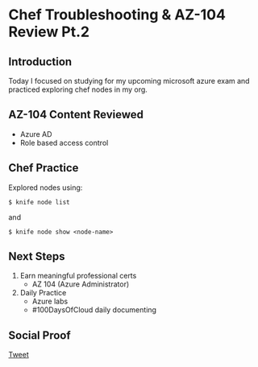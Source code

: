 
# Chef Troubleshooting & AZ-104 Review Pt.2

## Introduction

Today I focused on studying for my upcoming microsoft azure exam and practiced exploring chef nodes in my org.

## AZ-104 Content Reviewed

- Azure AD
- Role based access control

## Chef Practice

Explored nodes using:

```
$ knife node list
```
and
```
$ knife node show <node-name>
```

## Next Steps

1) Earn meaningful professional certs
    - AZ 104 (Azure Administrator)
2) Daily Practice
    - Azure labs
    - #100DaysOfCloud daily documenting

## Social Proof

[Tweet](https://twitter.com/lrnallday/status/1364576268860203010)
